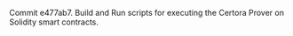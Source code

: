 Commit e477ab7.                    Build and Run scripts for executing the Certora Prover on Solidity smart contracts.